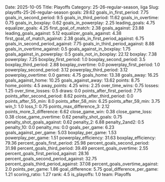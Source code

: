 Date: 2025-10-05
Title: Playoffs
Category: 25-26-regular-season, liga
Slug: playoffs-25-26-regular-season
goals: 29.62
goals_in_first_period: 7.75
goals_in_second_period: 9.5
goals_in_third_period: 11.62
goals_in_overtime: 0.75
goals_in_boxplay: 0.62
goals_in_powerplay: 2.25
leading_goals: 4.75
equalizer_goals: 4.25
first_goal_of_match: 2.38
goals_against: 23.88
leading_goals_against: 5.12
equalizer_goals_against: 4.38
first_goal_of_match_against: 2.38
goals_in_first_period_against: 6.75
goals_in_second_period_against: 7.75
goals_in_third_period_against: 8.88
goals_in_overtime_against: 0.5
goals_against_in_boxplay: 1.75
goals_against_in_powerplay: 0.5
goals_not_in_boxplay: 22.12
boxplay: 7.38
powerplay: 7.25
boxplay_first_period: 1.0
boxplay_second_period: 3.5
boxplay_third_period: 2.88
boxplay_overtime: 0.0
powerplay_first_period: 1.0
powerplay_second_period: 3.12
powerplay_third_period: 3.12
powerplay_overtime: 0.0
games: 4.75
goals_home: 13.38
goals_away: 16.25
goals_against_home: 10.25
goals_against_away: 13.62
points: 8.75
home_points: 4.5
away_points: 4.25
wins: 2.25
over_time_wins: 0.75
losses: 1.25
over_time_losses: 0.5
draws: 0.0
points_after_first_period: 7.75
points_after_second_period: 8.62
points_after_third_period: 0.0
points_after_55_min: 8.0
points_after_58_min: 6.25
points_after_59_min: 3.75
win_1: 1.0
loss_1: 0.75
points_max_difference_3: 2.12
points_more_3_difference: 6.62
close_game_win: 0.38
close_game_loss: 0.38
close_game_overtime: 0.62
penalty_shot_goals: 0.75
penalty_shot_goals_against: 0.62
penalty_2: 6.88
penalty_2and2: 0.5
penalty_10: 0.0
penalty_ms: 0.0
goals_per_game: 6.23
goals_against_per_game: 5.03
boxplay_per_game: 1.53
powerplay_per_game: 1.51
powerplay_efficiency: 31.63
boxplay_efficiency: 79.36
percent_goals_first_period: 25.98
percent_goals_second_period: 31.98
percent_goals_third_period: 39.49
percent_goals_overtime: 2.55
percent_goals_first_period_against: 28.16
percent_goals_second_period_against: 32.75
percent_goals_third_period_against: 37.08
percent_goals_overtime_against: 2.0
points_per_game: 1.86
goal_difference: 5.75
goal_difference_per_game: 1.21
scoring_ratio: 1.27
rank: 4.5
is_playoffs: 1.0
team: Playoffs
